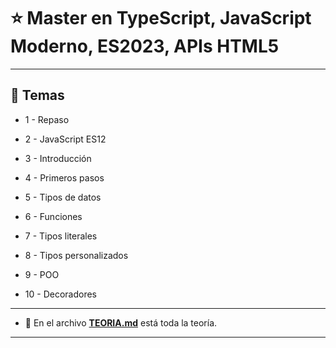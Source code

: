 # :star: Master en TypeScript, JavaScript Moderno, ES2023, APIs HTML5

---

## :book: Temas

- 1 - Repaso

- 2 - JavaScript ES12

- 3 - Introducción

- 4 - Primeros pasos

- 5 - Tipos de datos

- 6 - Funciones

- 7 - Tipos literales

- 8 - Tipos personalizados

- 9 - POO

- 10 - Decoradores

---

- :book: En el archivo [**TEORIA.md**](https://github.com/eugenia1984/typescript/blob/main/typescript_udemy_victor_robles/TEORIA.md) está toda la teoría.

---
